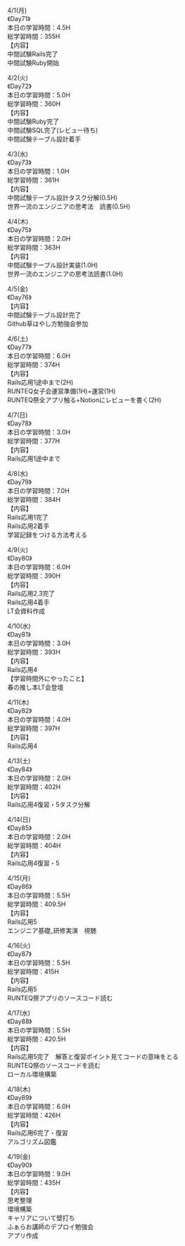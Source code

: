 4/1(月)<br>
《Day71》<br>
本日の学習時間：4.5H<br>
総学習時間：355H<br>
【内容】<br>
中間試験Rails完了<br>
中間試験Ruby開始<br>

4/2(火)<br>
《Day72》<br>
本日の学習時間：5.0H<br>
総学習時間：360H<br>
【内容】<br>
中間試験Ruby完了<br>
中間試験SQL完了(レビュー待ち)<br>
中間試験テーブル設計着手<br>

4/3(水)<br>
《Day73》<br>
本日の学習時間：1.0H<br>
総学習時間：361H<br>
【内容】<br>
中間試験テーブル設計タスク分解(0.5H)<br>
世界一流のエンジニアの思考法　読書(0.5H)<br>

4/4(木)<br>
《Day75》<br>
本日の学習時間：2.0H<br>
総学習時間：363H<br>
【内容】<br>
中間試験テーブル設計実装(1.0H)<br>
世界一流のエンジニアの思考法読書(1.0H)<br>

4/5(金)<br>
《Day76》<br>
【内容】<br>
中間試験テーブル設計完了<br>
Github草はやし方勉強会参加<br>

4/6(土)<br>
《Day77》<br>
本日の学習時間：6.0H<br>
総学習時間：374H<br>
【内容】<br>
Rails応用1途中まで(2H)<br>
RUNTEQ女子会運営準備(1H)+運営(1H)<br>
RUNTEQ祭全アプリ触る+Notionにレビューを書く(2H)<br>

4/7(日)<br>
《Day78》<br>
本日の学習時間：3.0H<br>
総学習時間：377H<br>
【内容】<br>
Rails応用1途中まで<br>

4/8(水)<br>
《Day79》<br>
本日の学習時間：7.0H<br>
総学習時間：384H<br>
【内容】<br>
Rails応用1完了<br>
Rails応用2着手<br>
学習記録をつける方法考える<br>

4/9(火)<br>
《Day80》<br>
本日の学習時間：6.0H<br>
総学習時間：390H<br>
【内容】<br>
Rails応用2.3完了<br>
Rails応用4着手<br>
LT会資料作成<br>

4/10(水)<br>
《Day81》<br>
本日の学習時間：3.0H<br>
総学習時間：393H<br>
【内容】<br>
Rails応用4<br>
【学習時間外にやったこと】<br>
春の推し本LT会登壇<br>

4/11(木)<br>
《Day82》<br>
本日の学習時間：4.0H<br>
総学習時間：397H<br>
【内容】<br>
Rails応用4<br>

4/13(土)<br>
《Day84》<br>
本日の学習時間：2.0H<br>
総学習時間：402H<br>
【内容】<br>
Rails応用4復習・5タスク分解<br>

4/14(日)<br>
《Day85》<br>
本日の学習時間：2.0H<br>
総学習時間：404H<br>
【内容】<br>
Rails応用4復習・5<br>

4/15(月)<br>
《Day86》<br>
本日の学習時間：5.5H<br>
総学習時間：409.5H<br>
【内容】<br>
Rails応用5<br>
エンジニア基礎_研修実演　視聴<br>

4/16(火)<br>
《Day87》<br>
本日の学習時間：5.5H<br>
総学習時間：415H<br>
【内容】<br>
Rails応用5<br>
RUNTEQ祭アプリのソースコード読む<br>

4/17(水)<br>
《Day88》<br>
本日の学習時間：5.5H<br>
総学習時間：420.5H<br>
【内容】<br>
Rails応用5完了　解答と復習ポイント見てコードの意味をとる<br>
RUNTEQ祭のソースコードを読む<br>
ローカル環境構築<br>

4/18(木)<br>
《Day89》<br>
本日の学習時間：6.0H<br>
総学習時間：426H<br>
【内容】<br>
Rails応用6完了・復習<br>
アルゴリズム図鑑<br>

4/19(金)<br>
《Day90》<br>
本日の学習時間：9.0H<br>
総学習時間：435H<br>
【内容】<br>
思考整理<br>
環境構築<br>
キャリアについて壁打ち<br>
ふぁらお講師のデプロイ勉強会<br>
アプリ作成<br>